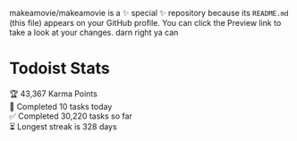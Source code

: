 makeamovie/makeamovie is a ✨ special ✨ repository because its `README.md` (this file) appears on your GitHub profile.
You can click the Preview link to take a look at your changes. darn right ya can

# Todoist Stats

<!-- TODO-IST:START -->
🏆  43,367 Karma Points           
🌸  Completed 10 tasks today           
✅  Completed 30,220 tasks so far           
⏳  Longest streak is 328 days
<!-- TODO-IST:END -->